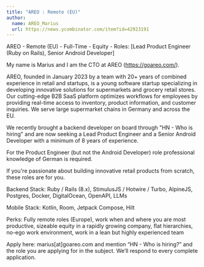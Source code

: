 ```yaml
---
title: "AREO : Remote (EU)"
author:
  name: AREO_Marius
  url: https://news.ycombinator.com/item?id=42923191
---
```

AREO - Remote (EU) - Full-Time - Equity - Roles: [Lead Product Engineer (Ruby on Rails), Senior Android Developer]

My name is Marius and I am the CTO at AREO (<a href="https:&#x2F;&#x2F;goareo.com&#x2F;" rel="nofollow">https:&#x2F;&#x2F;goareo.com&#x2F;</a>).

AREO, founded in January 2023 by a team with 20+ years of combined experience in retail and startups, is a young software startup specializing in developing innovative solutions for supermarkets and grocery retail stores. Our cutting-edge B2B SaaS platform optimizes workflows for employees by providing real-time access to inventory, product information, and customer inquiries. We serve large supermarket chains in Germany and across the EU.

We recently brought a backend developer on board through &quot;HN - Who is hiring&quot; and are now seeking a Lead Product Engineer and a Senior Android Developer with a minimum of 8 years of experience.

For the Product Engineer (but not the Android Developer) role professional knowledge of German is required.

If you&#x27;re passionate about building innovative retail products from scratch, these roles are for you.

Backend Stack: Ruby &#x2F; Rails (8.x), StimulusJS &#x2F; Hotwire &#x2F; Turbo, AlpineJS, Postgres, Docker, DigitalOcean, OpenAPI, LLMs

Mobile Stack: Kotlin, Room, Jetpack Compose, Hilt

Perks: Fully remote roles (Europe), work when and where you are most productive, sizeable equity in a rapidly growing company, flat hierarchies, no-ego work environment, work in a lean but highly experienced team

Apply here: marius[at]goareo.com and mention “HN - Who is hiring?” and the role you are applying for in the subject. We’ll respond to every complete application.
<JobApplication />
